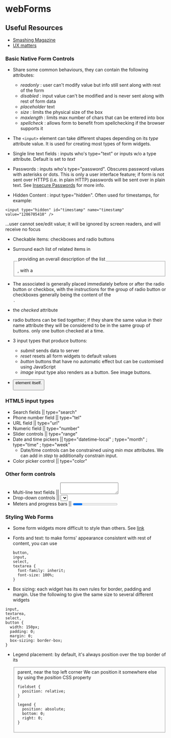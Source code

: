 # webForms

## Useful Resources 

- [Smashing Magazine](https://www.smashingmagazine.com/)
- [UX matters](https://www.uxmatters.com/)

### Basic Native Form Controls 

- Share some common behaviours, they can contain the following attributes:
  - *readonly* : user can't modify value but info still sent along with rest of the form
  - *disabled* : input value can't be modified and is never sent along with rest of form data
  - *placeholder* text
  - *size* : limits the physical size of the box
  - *maxlength* : limits max number of chars that can be entered into box
  - *spellcheck* : allows form  to benefit from spellchecking if the browser supports it

- The ``` <input> ``` element can take different shapes depending on its *type* attribute value.
It is used for creating most types of form widgets. 

- Single line text fields : inputs who's type="text" or inputs w/o a type attribute. Default is set to *text*

- Passwords : inputs who's type="password". Obscures password values with asterisks or dots. This is only a user interface feature; if form is not sent over HTTPS (i.e. in plain HTTP) passwords will be sent over in plain text. See [Insecure Passwords](https://developer.mozilla.org/en-US/docs/Web/Security/Insecure_passwords) for more info. 

- Hidden Content : input type="hidden". Often used for timestamps, for example:

```
<input type="hidden" id="timestamp" name="timestamp" value="1286705410" />
```
...user cannot see/edit value; it will be ignored by screen readers, and will receive no focus

-  Checkable items: checkboxes and radio buttons
  - Surround each list of related items in <fieldset> , with a <legend> providing an overall description of the list
  - The associated <label> is generally placed immediately before or after the radio button or checkbox, with the instructions for the group of radio button or checkboxes generally being the content of the <legend>.
  - the *checked* attribute
  - radio buttons can be tied together; if they share the same value in their name attribute they will be considered to be in the same group of buttons. only one button checked at a time. 
  - 3 input types that produce buttons:
    - *submit* sends data to server
    - *reset* resets all form widgets to default values
    - *button* buttons that have no automatic effect but can be customised using JavaScript
    - *image* input type also renders as a button. See image buttons. 

- <button> element itself.

### HTML5 input types
- Search fields || type="search"
- Phone number field || type="tel"
- URL field || type="url"
- Numeric field || type="number"
- Slider controls || type="range"
- Date and time pickers || type="datetime-local" ; type="month" ; type="time" ; type="week"
  - Date/time controls can be constrained using *min* *max* attributes. We can add in *step* to additionally constrain input.   
- Color picker control || type="color" 

### Other form controls
- Multi-line text fields || <textarea></textarea>
- Drop-down controls || <select> & <option>
- Meters and progress bars || <progress>

### Styling Web Forms
- Some form widgets more difficult to style than others. See [link](https://developer.mozilla.org/en-US/docs/Learn/Forms/Styling_web_forms#styling_simple_form_widgets)

- Fonts and text: to make forms' appearance consistent with rest of content, you can use 
  ```
  button,
  input,
  select,
  textarea {
    font-family: inherit;
    font-size: 100%;
  }
  ```

- Box sizing: each widget has its own rules for border, padding and margin. Use the following to give the same size to several different widgets
```
input,
textarea,
select,
button {
  width: 150px;
  padding: 0;
  margin: 0;
  box-sizing: border-box;
}
```

- Legend placement: by default, it's always position over the top border of its <fieldset> parent, near the top left corner
  We can position it somewhere else by using the *position* CSS property

  ```
  fieldset {
    position: relative;
  }

  legend {
    position: absolute;
    bottom: 0;
    right: 0;
  }
  ```